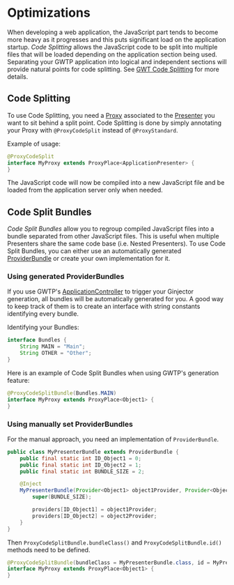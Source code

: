 # Optimizations
When developing a web application, the JavaScript part tends to become more heavy as it progresses and this puts significant load on the application startup. *Code Splitting* allows the JavaScript code to be split into multiple files that will be loaded depending on the application section being used. Separating your GWTP application into logical and independent sections will provide natural points for code splitting. See [GWT Code Splitting](http://www.gwtproject.org/doc/latest/DevGuideCodeSplitting.html) for more details.

## Code Splitting
To use Code Splitting, you need a [Proxy]({{#gwtp.doc.url.proxy}}) associated to the [Presenter]({{#gwtp.doc.url.presenter}}) you want to sit behind a split point. Code Splitting is done by simply annotating your Proxy with `@ProxyCodeSplit` instead of `@ProxyStandard`.

Example of usage:

```java
@ProxyCodeSplit
interface MyProxy extends ProxyPlace<ApplicationPresenter> {
}
```

The JavaScript code will now be compiled into a new JavaScript file and be loaded from the application server only when needed.

## Code Split Bundles
*Code Split Bundles* allow you to regroup compiled JavaScript files into a bundle separated from other JavaScript files. This is useful when multiple Presenters share the same code base (i.e. Nested Presenters). To use Code Split Bundles, you can either use an automatically generated [ProviderBundle](http://arcbees.github.io/GWTP/javadoc/apidocs/com/gwtplatform/common/client/ProviderBundle.html) or create your own implementation for it.

### Using generated ProviderBundles
If you use GWTP's [ApplicationController](http://arcbees.github.io/GWTP/javadoc/apidocs/com/gwtplatform/mvp/client/ApplicationController.html) to trigger your Ginjector generation, all bundles will be automatically generated for you. A good way to keep track of them is to create an interface with string constants identifying every bundle.

Identifying your Bundles:

```java
interface Bundles {
    String MAIN = "Main";
    String OTHER = "Other";
}
```

Here is an example of Code Split Bundles when using GWTP's generation feature:

```java
@ProxyCodeSplitBundle(Bundles.MAIN)
interface MyProxy extends ProxyPlace<Object1> {
}
```

### Using manually set ProviderBundles
For the manual approach, you need an implementation of `ProviderBundle`.

```java
public class MyPresenterBundle extends ProviderBundle {
    public final static int ID_Object1 = 0;
    public final static int ID_Object2 = 1;
    public final static int BUNDLE_SIZE = 2;

    @Inject
    MyPresenterBundle(Provider<Object1> object1Provider, Provider<Object2> object2Provider) {
        super(BUNDLE_SIZE);

        providers[ID_Object1] = object1Provider;
        providers[ID_Object2] = object2Provider;
    }
}
```

Then `ProxyCodeSplitBundle.bundleClass()` and `ProxyCodeSplitBundle.id()` methods need to be defined.

```java
@ProxyCodeSplitBundle(bundleClass = MyPresenterBundle.class, id = MyPresenterBundle.ID_Object1)
interface MyProxy extends ProxyPlace<Object1> {
}
```

